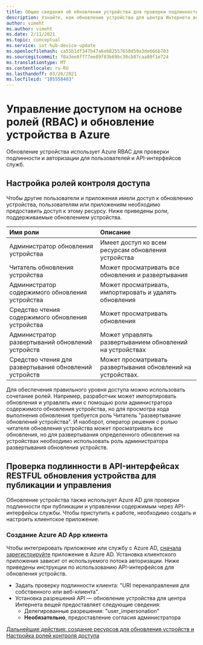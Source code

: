 ```yaml
---
title: Общие сведения об обновлении устройства для проверки подлинности и авторизации в центре Интернета вещей | Документация Майкрософт
description: Узнайте, как обновление устройства для центра Интернета вещей использует Azure RBAC для обеспечения проверки подлинности и авторизации для пользователей и API-интерфейсов служб.
author: vimeht
ms.author: vimeht
ms.date: 2/11/2021
ms.topic: conceptual
ms.service: iot-hub-device-update
ms.openlocfilehash: ca55b1df347b47a6eb82557658d59a3de666b703
ms.sourcegitcommit: f0a3ee8ff77ee89f83b69bc30cb87caa80f1e724
ms.translationtype: MT
ms.contentlocale: ru-RU
ms.lasthandoff: 03/26/2021
ms.locfileid: "105558403"
---
```

# <a name="azure-role-based-access-control-rbac-and-device-update"></a>Управление доступом на основе ролей (RBAC) и обновление устройства в Azure

Обновление устройства использует Azure RBAC для проверки подлинности и авторизации для пользователей и API-интерфейсов служб.

## <a name="configure-access-control-roles"></a>Настройка ролей контроля доступа

Чтобы другие пользователи и приложения имели доступ к обновлению устройства, пользователям или приложениям необходимо предоставить доступ к этому ресурсу. Ниже приведены роли, поддерживаемые обновлением устройства.

|   Имя роли   | Описание  |
| :--------- | :---- |
|  Администратор обновления устройства | Имеет доступ ко всем ресурсам обновления устройства  |
|  Читатель обновления устройства| Может просматривать все обновления и развертывания |
|  Администратор содержимого обновления устройства | Может просматривать, импортировать и удалять обновления  |
|  Средство чтения содержимого обновления устройства | Может просматривать обновления  |
|  Администратор развертываний обновлений устройств | Может управлять развертыванием обновлений на устройствах|
|  Средство чтения для развертывания обновлений устройств| Может просматривать развертывания обновлений на устройствах. |

Для обеспечения правильного уровня доступа можно использовать сочетание ролей. Например, разработчик может импортировать обновления и управлять ими с помощью роли администратора содержимого обновления устройства, но для просмотра хода выполнения обновления требуется роль Читатель "развертывание обновлений устройства". И наоборот, оператор решения с ролью читателя обновления устройства может просматривать все обновления, но для развертывания определенного обновления на устройствах необходимо использовать роль администратора развертывания обновления устройств.


## <a name="authenticate-to-device-update-rest-apis-for-publishing-and-management"></a>Проверка подлинности в API-интерфейсах RESTFUL обновления устройства для публикации и управления

Обновление устройства также использует Azure AD для проверки подлинности при публикации и управлении содержимым через API-интерфейсы службы. Чтобы приступить к работе, необходимо создать и настроить клиентское приложение.

### <a name="create-client-azure-ad-app"></a>Создание Azure AD App клиента

Чтобы интегрировать приложение или службу с Azure AD, [сначала зарегистрируйте](../active-directory/develop/quickstart-register-app.md) приложение в Azure AD. Установка клиентского приложения зависит от используемого потока авторизации.  Ниже приведены инструкции по использованию API-интерфейсов для обновления устройств.

* Задать проверку подлинности клиента: "URI перенаправления для собственного или веб-клиента".
* Установка разрешений API — обновление устройства для центра Интернета вещей предоставляет следующие сведения:
  * Делегированные разрешения: "user_impersonation"
  * **Необязательно**, предоставление согласия администратора

[Дальнейшие действия: создание ресурсов для обновления устройств и Настройка ролей контроля доступа](./create-device-update-account.md)